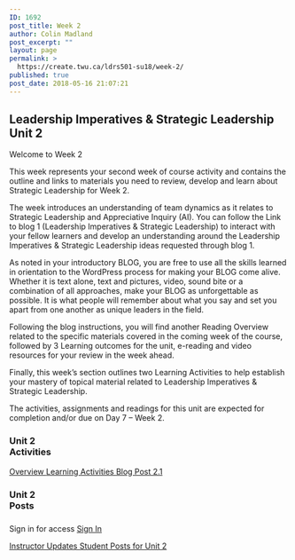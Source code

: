 ```yaml
---
ID: 1692
post_title: Week 2
author: Colin Madland
post_excerpt: ""
layout: page
permalink: >
  https://create.twu.ca/ldrs501-su18/week-2/
published: true
post_date: 2018-05-16 21:07:21
---
```

<!--themify_builder_static--><h2>Leadership Imperatives & Strategic Leadership<br/>Unit 2</h2>
 <p>Welcome to Week 2</p> <p>This week represents your second week of course activity and contains the outline and links to materials you need to review, develop and learn about Strategic Leadership for Week 2. </p> <p>The week introduces an understanding of team dynamics as it relates to Strategic Leadership and Appreciative Inquiry (AI). You can follow the Link to blog 1 (Leadership Imperatives &#038; Strategic Leadership) to interact with your fellow learners and develop an understanding around the Leadership Imperatives &#038; Strategic Leadership ideas requested through blog 1.</p> <p>As noted in your introductory BLOG, you are free to use all the skills learned in orientation to the WordPress process for making your BLOG come alive. Whether it is text alone, text and pictures, video, sound bite or a combination of all approaches, make your BLOG as unforgettable as possible. It is what people will remember about what you say and set you apart from one another as unique leaders in the field.</p> <p>Following the blog instructions, you will find another Reading Overview related to the specific materials covered in the coming week of the course, followed by 3 Learning outcomes for the unit, e-reading and video resources for your review in the week ahead.</p> <p>Finally, this week&#8217;s section outlines two Learning Activities to help establish your mastery of topical material related to Leadership Imperatives &#038; Strategic Leadership.</p> <p>The activities, assignments and readings for this unit are expected for completion and/or due on Day 7 &#8211; Week 2.</p>
<h3>Unit 2<br/>Activities</h3>
 
 <a href="https://create.twu.ca/ldrs501-su18/unit-2/"> Overview </a> <a href="https://create.twu.ca/ldrs501-su18/unit-2-learning-activity-learning-notes/"> Learning Activities </a> <a href="https://create.twu.ca/ldrs501-su18/week-2-blog-1-leadership-imperatives-strategic-leadership/"> Blog Post 2.1 </a> 
<h3>Unit 2<br/>Posts</h3>
 
 <h3></h3> Sign in for access 
 <a href="https://create.twu.ca/wp-admin"> Sign In </a> 
 
 <a href="https://create.twu.ca/ldrs501-su18/category/u2-updates"> Instructor Updates </a> <a href="https://create.twu.ca/ldrs501-su18/unit-2-learning-activity-learning-notes/"> Student Posts for Unit 2 </a><!--/themify_builder_static-->